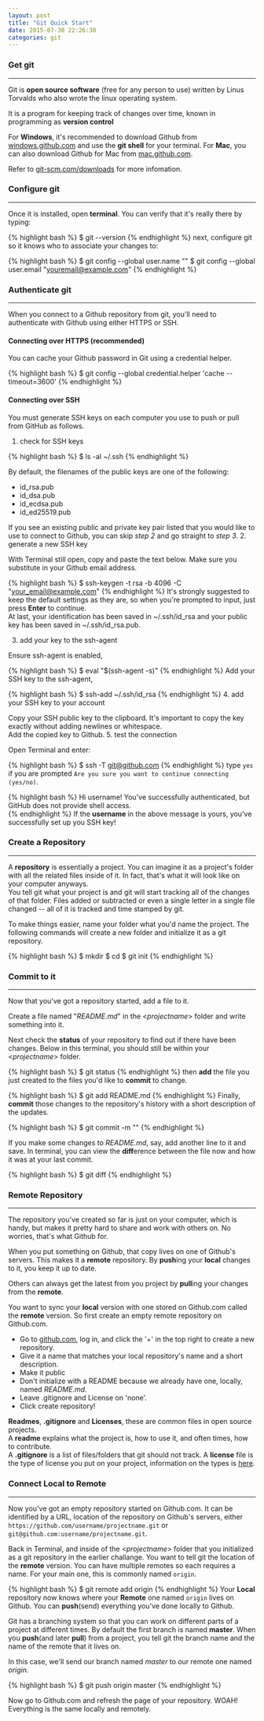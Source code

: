 ```yaml
---
layout: post
title: "Git Quick Start"
date: 2015-07-30 22:26:38
categories: git
---
```

### Get git 
***
Git is **open source software** (free for any person to use) written by Linus Torvalds who also wrote the linux operating system.	

It is a program for keeping track of changes over time, known in programming as **version control**

For **Windows**, it's recommended to download Github from [windows.github.com](windows.github.com) and use the **git shell** for your terminal. 
For **Mac**, you can also download Github for Mac from [mac.github.com](mac.github.com).	

Refer to [git-scm.com/downloads](git-scm.com/downloads) for more infomation.

### Configure git
***
Once it is installed, open **terminal**. You can verify that it's really there by typing:

{% highlight bash %}
$ git --version
{% endhighlight %}
next, configure git so it knows who to associate your changes to:
	
{% highlight bash %}
$ git config --global user.name "<Your Name>"
$ git config --global user.email "<youremail@example.com>"
{% endhighlight %}
### Authenticate git
***
When you connect to a Github repository from git, you'll need to authenticate with Github using either HTTPS or SSH.

#### Connecting over HTTPS (recommended) ####
You can cache your Github password in Git using a credential helper.


{% highlight bash %}
$ git config --global credential.helper 'cache --timeout=3600'
{% endhighlight %}
#### Connecting over SSH ####
You must generate SSH keys on each computer you use to push or pull from GitHub as follows.

1. check for SSH keys

	
{% highlight bash %}
$ ls -al ~/.ssh
{% endhighlight %}

By default, the filenames of the public keys are one of the following:
* id_rsa.pub
* id_dsa.pub
* id_ecdsa.pub
* id_ed25519.pub
	
If you see an existing public and private key pair listed that you would like to use to connect to Github, you can skip *step 2* and go straight to *step 3*.
2. generate a new SSH key

With Terminal still open, copy and paste the text below. Make sure you substitute in your Github email address.


{% highlight bash %}
$ ssh-keygen -t rsa -b 4096 -C "your_email@example.com"
{% endhighlight %}
It's strongly suggested to keep the default settings as they are, so when you're prompted to input, just press **Enter** to continue.	
At last, your identification has been saved in ~/.ssh/id_rsa and your public key has been saved in ~/.ssh/id_rsa.pub.
	
3. add your key to the ssh-agent
	
Ensure ssh-agent is enabled,
	
	
{% highlight bash %}
$ eval "$(ssh-agent -s)"
{% endhighlight %}
Add your SSH key to the ssh-agent,
	
	
{% highlight bash %}
$ ssh-add ~/.ssh/id_rsa
{% endhighlight %}
4. add your SSH key to your account

Copy your SSH public key to the clipboard. It's important to copy the key exactly without adding newlines or whitespace.	
Add the copied key to Github.
5. test the connection

Open Terminal and enter: 
	
	
{% highlight bash %}
$ ssh -T git@github.com
{% endhighlight %}
type `yes` if you are prompted `Are you sure you want to continue connecting (yes/no)`.
	
	
{% highlight bash %}
Hi username! You've successfully authenticated, but GitHub does not provide shell access.	
{% endhighlight %}
If the **username** in the above message is yours, you've successfully set up you SSH key!
	
### Create a Repository
***
A **repository** is essentially a project. You can imagine it as a project's folder with all the related files inside of it. In fact, that's what it will look like on your computer anyways.	
You tell git what your project is and git will start tracking all of the changes of that folder. Files added or subtracted or even a single letter in a single file changed -- all of it is tracked and time stamped by git.

To make things easier, name your folder what you'd name the project. The following commands will create a new folder and initialize it as a git repository.


{% highlight bash %}
$ mkdir <projectname>
$ cd <projectname>
$ git init
{% endhighlight %}

### Commit to it
***
Now that you've got a repository started, add a file to it.

Create a file named "*README.md*" in the <*projectname*> folder and write something into it.

Next check the **status** of your repository to find out if there have been changes. Below in this terminal, you should still be within your <*projectname*> folder.


{% highlight bash %}
$ git status
{% endhighlight %}
then **add** the file you just created to the files you'd like to **commit** to change.


{% highlight bash %}
$ git add README.md
{% endhighlight %}
Finally, **commit** those changes to the repository's history with a short description of the updates.


{% highlight bash %}
$ git commit -m "<your commit messsage>"
{% endhighlight %}

If you make some changes to *README.md*, say, add another line to it and save.
In  terminal, you can view the **diff**erence between the file now and how it was at your last commit.


{% highlight bash %}
$ git diff
{% endhighlight %}

### Remote Repository
***
The repository you've created so far is just on your computer, which is handy, but makes it pretty hard to share and work with others on. No worries, that's what Github for.

When you put something on Github, that copy lives on one of Github's servers. This makes it a **remote** repository. By **push**ing your **local** changes to it, you keep it up to date.

Others can always get the latest from you project by **pull**ing your changes from the **remote**.

You want to sync your **local** version with one stored on Github.com called the **remote** version. So first create an empty remote repository on Github.com.

* Go to [github.com](github.com), log in, and click the '+' in the top right to create a new repository.
* Give it a name that matches your local repository's name and a short description.
* Make it public
* Don't initialize with a README because we already have one, locally, named *README.md*.
* Leave .gitignore and License on 'none'.
* Click create repository!

**Readmes**, **.gitignore** and **Licenses**, these are common files in open source projects.	
A **readme** explains what the project is, how to use it, and often times, how to contribute.	
A **.gitignore** is a list of files/folders that git should not track.
A **license** file is the type of license you put on your project, information on the types is [here](choosealicense.com).


### Connect Local to Remote
***
Now you've got an empty repository started on Github.com. It can be identified by a URL, location of the repository on Github's servers, either `https://github.com/username/projectname.git` or `git@github.com:username/projectname.git`.

Back in Terminal, and inside of the <*projectname*> folder that you initialized as a git repository in the earlier challange. You want to tell git the location of the **remote** version. You can have multiple remotes so each requires a name. For your main one, this is commonly named `origin`.


{% highlight bash %}
$ git remote add origin <URL>
{% endhighlight %}
Your **Local** repository now knows where your **Remote** one named `origin` lives on Github. You can **push**(send) everything you've done locally to Github.

Git has a branching system so that you can work on different parts of a project at different times. By default the first branch is named **master**. When you **push**(and later **pull**) from a project, you tell git the branch name and the name of the remote that it lives on.

In this case, we'll send our branch named *master* to our remote one named *origin*.

{% highlight bash %}
$ git push origin master
{% endhighlight %}

Now go to Github.com and refresh the page of your repository. WOAH! Everything is the same locally and remotely.
